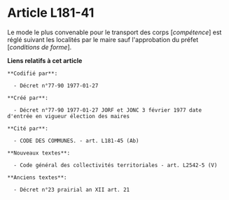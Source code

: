 # Article L181-41

Le mode le plus convenable pour le transport des corps [*compétence*] est réglé suivant les localités par le maire sauf
l'approbation du préfet [*conditions de forme*].

**Liens relatifs à cet article**

	**Codifié par**:

	  - Décret n°77-90 1977-01-27

	**Créé par**:

	  - Décret n°77-90 1977-01-27 JORF et JONC 3 février 1977 date d'entrée en vigueur élection des maires

	**Cité par**:

	  - CODE DES COMMUNES. - art. L181-45 (Ab)

	**Nouveaux textes**:

	  - Code général des collectivités territoriales - art. L2542-5 (V)

	**Anciens textes**:

	  - Décret n°23 prairial an XII art. 21
